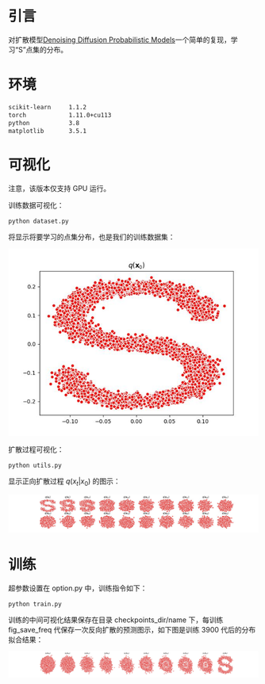 # 引言

对扩散模型[Denoising Diffusion Probabilistic Models](https://arxiv.org/abs/2006.11239)一个简单的复现，学习“S”点集的分布。

# 环境

```
scikit-learn     1.1.2
torch            1.11.0+cu113
python           3.8
matplotlib       3.5.1
```

# 可视化

注意，该版本仅支持 GPU 运行。

训练数据可视化：

```
python dataset.py
```

将显示将要学习的点集分布，也是我们的训练数据集：

![show_dataset](doc/show_dataset.jpg)

扩散过程可视化：

```
python utils.py
```

显示正向扩散过程 $q(x_t|x_0)$ 的图示：

![show_diffusion](doc/show_diffusion.jpg)

# 训练

超参数设置在 option.py 中，训练指令如下：

```
python train.py
```

训练的中间可视化结果保存在目录 checkpoints_dir/name 下，每训练 fig_save_freq 代保存一次反向扩散的预测图示，如下图是训练 3900 代后的分布拟合结果：

![3900](doc/3900.jpg)



